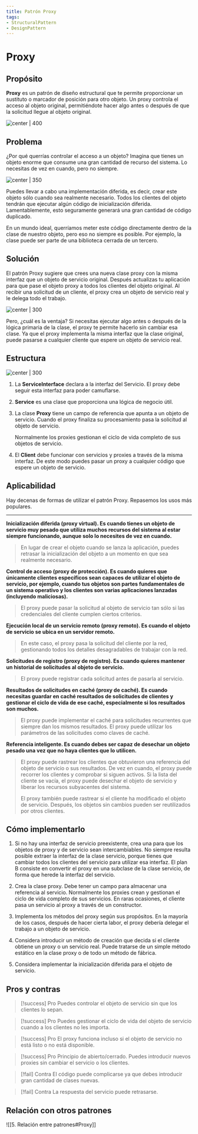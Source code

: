 ```yaml
---
title: Patrón Proxy
tags:  
- StructuralPattern
- DesignPattern
---
```


# Proxy

## Propósito

**Proxy** es un patrón de diseño estructural que te permite proporcionar un sustituto o marcador de posición para otro objeto. Un proxy controla el acceso al objeto original, permitiéndote hacer algo antes o después de que la solicitud llegue al objeto original.

![center | 400](https://refactoring.guru/images/patterns/content/proxy/proxy.png)

## Problema

¿Por qué querrías controlar el acceso a un objeto? Imagina que tienes un objeto enorme que consume una gran cantidad de recurso del sistema. Lo necesitas de vez en cuando, pero no siempre.

![center | 350](https://refactoring.guru/images/patterns/diagrams/proxy/problem-es.png)

Puedes llevar a cabo una implementación diferida, es decir, crear este objeto sólo cuando sea realmente necesario. Todos los clientes del objeto tendrán que ejecutar algún código de inicialización diferida. Lamentablemente, esto seguramente generará una gran cantidad de código duplicado.

En un mundo ideal, querríamos meter este código directamente dentro de la clase de nuestro objeto, pero eso no siempre es posible. Por ejemplo, la clase puede ser parte de una biblioteca cerrada de un tercero.

## Solución

El patrón Proxy sugiere que crees una nueva clase proxy con la misma interfaz que un objeto de servicio original. Después actualizas tu aplicación para que pase el objeto proxy a todos los clientes del objeto original. Al recibir una solicitud de un cliente, el proxy crea un objeto de servicio real y le delega todo el trabajo.

![center | 300](https://refactoring.guru/images/patterns/diagrams/proxy/solution-es.png)

Pero, ¿cuál es la ventaja? Si necesitas ejecutar algo antes o después de la lógica primaria de la clase, el proxy te permite hacerlo sin  cambiar esa clase. Ya que el proxy implementa la misma interfaz que la clase original, puede pasarse a cualquier cliente que espere un objeto de servicio real.

## Estructura

![center | 300](https://refactoring.guru/images/patterns/diagrams/proxy/structure-indexed.png)

1. La **ServiceInterface** declara a la interfaz del Servicio. El proxy debe seguir esta interfaz para poder camuflarse.
   
2. **Service** es una clase que proporciona una lógica de negocio útil.
   
3. La clase **Proxy** tiene un campo de referencia que apunta a un objeto de servicio. Cuando el proxy finaliza su procesamiento pasa la solicitud al objeto de servicio.
   
   Normalmente los proxies gestionan el ciclo de vida completo de sus objetos de servicio.
   
4. El **Client** debe funcionar con servicios y proxies a través de la misma interfaz. De este modo puedes pasar un proxy a cualquier código que espere un objeto de servicio.

## Aplicabilidad

Hay decenas de formas de utilizar el patrón Proxy. Repasemos los usos más populares.

---

**Inicialización diferida (proxy virtual). Es cuando tienes un objeto de servicio muy pesado que utiliza muchos recursos del sistema al estar siempre funcionando, aunque solo lo necesites de vez en cuando.**

> En lugar de crear el objeto cuando se lanza la aplicación, puedes retrasar la inicialización del objeto a un momento en que sea realmente necesario.

**Control de acceso (proxy de protección). Es cuando quieres que únicamente clientes específicos sean capaces de utilizar el objeto de servicio, por ejemplo, cuando tus objetos son partes fundamentales de un sistema operativo y los clientes son varias aplicaciones lanzadas (incluyendo maliciosas).**

> El proxy puede pasar la solicitud al objeto de servicio tan sólo si las credenciales del cliente cumplen ciertos criterios.

**Ejecución local de un servicio remoto (proxy remoto). Es cuando el objeto de servicio se ubica en un servidor remoto.**

> En este caso, el proxy pasa la solicitud del cliente por la red, gestionando todos los detalles desagradables de trabajar con la red.

**Solicitudes de registro (proxy de registro). Es cuando quieres mantener un historial de solicitudes al objeto de servicio.**

> El proxy puede registrar cada solicitud antes de pasarla al servicio.

**Resultados de solicitudes en caché (proxy de caché). Es cuando necesitas guardar en caché resultados de solicitudes de clientes y gestionar el ciclo de vida de ese caché, especialmente si los resultados son muchos.**

> El proxy puede implementar el caché para solicitudes recurrentes que siempre dan los mismos resultados. El proxy puede utilizar los parámetros de las solicitudes como claves de caché.

**Referencia inteligente. Es cuando debes ser capaz de desechar un objeto pesado una vez que no haya clientes que lo utilicen.**

> El proxy puede rastrear los clientes que obtuvieron una referencia del objeto de servicio o sus resultados. De vez en cuando, el proxy puede recorrer los clientes y comprobar si siguen activos. Si la lista del cliente se vacía, el proxy puede desechar el objeto de servicio y liberar los recursos subyacentes del sistema.
>
> El proxy también puede rastrear si el cliente ha modificado el objeto de servicio. Después, los objetos sin cambios pueden ser reutilizados por otros clientes.

## Cómo implementarlo

1.  Si no hay una interfaz de servicio preexistente, crea una para que los objetos de proxy y de servicio sean intercambiables. No siempre resulta posible extraer la interfaz de la clase servicio, porque tienes que cambiar todos los clientes del servicio para utilizar esa interfaz. El plan B consiste en convertir el proxy en una subclase de la clase servicio, de forma que herede la interfaz del servicio.

2.  Crea la clase proxy. Debe tener un campo para almacenar una referencia al servicio. Normalmente los proxies crean y gestionan el ciclo de vida completo de sus servicios. En raras ocasiones, el cliente pasa un servicio al proxy a través de un constructor.

3.  Implementa los métodos del proxy según sus propósitos. En la mayoría de los casos, después de hacer cierta labor, el proxy debería delegar el trabajo a un objeto de servicio.

4.  Considera introducir un método de creación que decida si el cliente obtiene un proxy o un servicio real. Puede tratarse de un simple método estático en la clase proxy o de todo un método de fábrica.

5.  Considera implementar la inicialización diferida para el objeto de servicio.

## Pros y contras

> [!success] Pro
> Puedes controlar el objeto de servicio sin que los clientes lo sepan.

> [!success] Pro
> Puedes gestionar el ciclo de vida del objeto de servicio cuando a los clientes no les importa.

> [!success] Pro
> El proxy funciona incluso si el objeto de servicio no está listo o no está disponible.

> [!success] Pro
> Principio de abierto/cerrado. Puedes introducir nuevos proxies sin cambiar el servicio o los clientes.

> [!fail] Contra
>  El código puede complicarse ya que debes introducir gran cantidad de clases nuevas.

> [!fail] Contra
>  La respuesta del servicio puede retrasarse.

## Relación con otros patrones

![[5. Relación entre patrones#Proxy]]